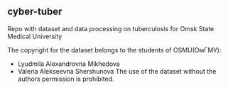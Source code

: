 ## cyber-tuber
Repo with dataset and data processing on tuberculosis for Omsk State Medical University

The copyright for the dataset belongs to the students of OSMU(ОмГМУ):
- Lyudmila Alexandrovna Mikhedova
- Valeria Alekseevna Shershunova
The use of the dataset without the authors permission is prohibited.
